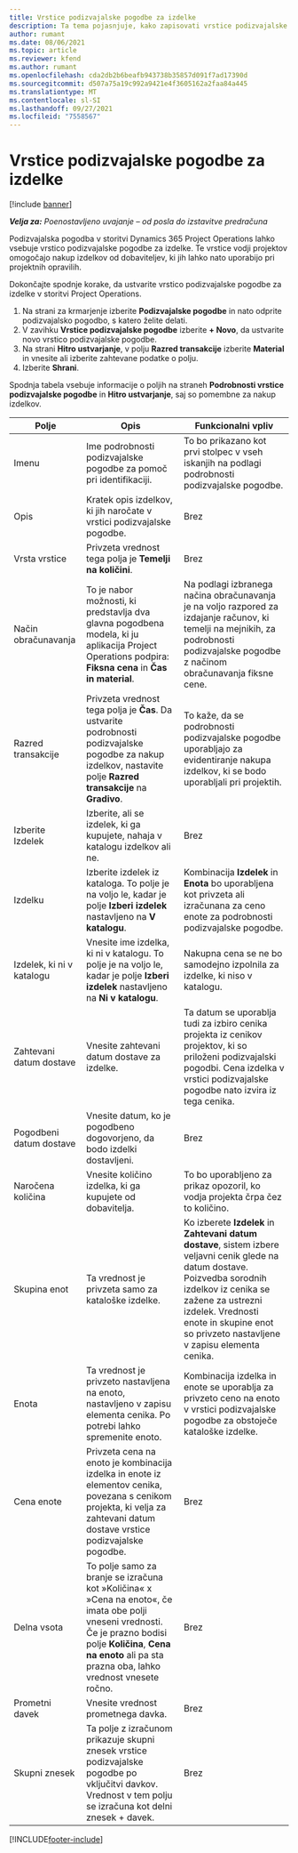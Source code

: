 ```yaml
---
title: Vrstice podizvajalske pogodbe za izdelke
description: Ta tema pojasnjuje, kako zapisovati vrstice podizvajalske pogodbe za izdelke in uporabiti različna polja za beleženje nakupov izdelkov pri dobaviteljih.
author: rumant
ms.date: 08/06/2021
ms.topic: article
ms.reviewer: kfend
ms.author: rumant
ms.openlocfilehash: cda2db2b6beafb943738b35857d091f7ad17390d
ms.sourcegitcommit: d507a75a19c992a9421e4f3605162a2faa84a445
ms.translationtype: MT
ms.contentlocale: sl-SI
ms.lasthandoff: 09/27/2021
ms.locfileid: "7558567"
---
```

# <a name="subcontract-lines-for-products"></a>Vrstice podizvajalske pogodbe za izdelke

[!include [banner](../../includes/dataverse-preview.md)]

_**Velja za:** Poenostavljeno uvajanje – od posla do izstavitve predračuna_

Podizvajalska pogodba v storitvi Dynamics 365 Project Operations lahko vsebuje vrstico podizvajalske pogodbe za izdelke. Te vrstice vodji projektov omogočajo nakup izdelkov od dobaviteljev, ki jih lahko nato uporabijo pri projektnih opravilih.

Dokončajte spodnje korake, da ustvarite vrstico podizvajalske pogodbe za izdelke v storitvi Project Operations.

1. Na strani za krmarjenje izberite **Podizvajalske pogodbe** in nato odprite podizvajalsko pogodbo, s katero želite delati. 
2. V zavihku **Vrstice podizvajalske pogodbe** izberite **+ Novo**, da ustvarite novo vrstico podizvajalske pogodbe.
3. Na strani **Hitro ustvarjanje**, v polju **Razred transakcije** izberite **Material** in vnesite ali izberite zahtevane podatke o polju. 
4. Izberite **Shrani**.

Spodnja tabela vsebuje informacije o poljih na straneh **Podrobnosti vrstice podizvajalske pogodbe** in **Hitro ustvarjanje**, saj so pomembne za nakup izdelkov.

| Polje | Opis | Funkcionalni vpliv|
| ----- | ----------- | ----------- |
| Imenu | Ime podrobnosti podizvajalske pogodbe za pomoč pri identifikaciji. |To bo prikazano kot prvi stolpec v vseh iskanjih na podlagi podrobnosti podizvajalske pogodbe.
| Opis | Kratek opis izdelkov, ki jih naročate v vrstici podizvajalske pogodbe. | Brez |
| Vrsta vrstice | Privzeta vrednost tega polja je **Temelji na količini**. |Brez |
| Način obračunavanja | To je nabor možnosti, ki predstavlja dva glavna pogodbena modela, ki ju aplikacija Project Operations podpira: **Fiksna cena** in **Čas in material**. | Na podlagi izbranega načina obračunavanja je na voljo razpored za izdajanje računov, ki temelji na mejnikih, za podrobnosti podizvajalske pogodbe z načinom obračunavanja fiksne cene. |
| Razred transakcije |Privzeta vrednost tega polja je **Čas**. Da ustvarite podrobnosti podizvajalske pogodbe za nakup izdelkov, nastavite polje **Razred transakcije** na **Gradivo**.  | To kaže, da se podrobnosti podizvajalske pogodbe uporabljajo za evidentiranje nakupa izdelkov, ki se bodo uporabljali pri projektih. |
| Izberite Izdelek | Izberite, ali se izdelek, ki ga kupujete, nahaja v katalogu izdelkov ali ne. |Brez |
| Izdelku | Izberite izdelek iz kataloga. To polje je na voljo le, kadar je polje **Izberi izdelek** nastavljeno na **V katalogu**. |Kombinacija **Izdelek** in **Enota** bo uporabljena kot privzeta ali izračunana za ceno enote za podrobnosti podizvajalske pogodbe.
| Izdelek, ki ni v katalogu | Vnesite ime izdelka, ki ni v katalogu. To polje je na voljo le, kadar je polje **Izberi izdelek** nastavljeno na **Ni v katalogu**.  |Nakupna cena se ne bo samodejno izpolnila za izdelke, ki niso v katalogu.|
| Zahtevani datum dostave | Vnesite zahtevani datum dostave za izdelke.| Ta datum se uporablja tudi za izbiro cenika projekta iz cenikov projektov, ki so priloženi podizvajalski pogodbi. Cena izdelka v vrstici podizvajalske pogodbe nato izvira iz tega cenika. |
| Pogodbeni datum dostave | Vnesite datum, ko je pogodbeno dogovorjeno, da bodo izdelki dostavljeni.  |Brez|
| Naročena količina | Vnesite količino izdelka, ki ga kupujete od dobavitelja.| To bo uporabljeno za prikaz opozoril, ko vodja projekta črpa čez to količino.|
| Skupina enot | Ta vrednost je privzeta samo za kataloške izdelke. |Ko izberete **Izdelek** in **Zahtevani datum dostave**, sistem izbere veljavni cenik glede na datum dostave. Poizvedba sorodnih izdelkov iz cenika se zažene za ustrezni izdelek. Vrednosti enote in skupine enot so privzeto nastavljene v zapisu elementa cenika. |
| Enota | Ta vrednost je privzeto nastavljena na enoto, nastavljeno v zapisu elementa cenika. Po potrebi lahko spremenite enoto.| Kombinacija izdelka in enote se uporablja za privzeto ceno na enoto v vrstici podizvajalske pogodbe za obstoječe kataloške izdelke. |
| Cena enote | Privzeta cena na enoto je kombinacija izdelka in enote iz elementov cenika, povezana s cenikom projekta, ki velja za zahtevani datum dostave vrstice podizvajalske pogodbe.  |Brez |
| Delna vsota | To polje samo za branje se izračuna kot »Količina« x »Cena na enoto«, če imata obe polji vneseni vrednosti. Če je prazno bodisi polje **Količina**, **Cena na enoto** ali pa sta prazna oba, lahko vrednost vnesete ročno.  |Brez |
| Prometni davek | Vnesite vrednost prometnega davka. |Brez |
| Skupni znesek | Ta polje z izračunom prikazuje skupni znesek vrstice podizvajalske pogodbe po vključitvi davkov. Vrednost v tem polju se izračuna kot delni znesek + davek. |Brez |


[!INCLUDE[footer-include](../../includes/footer-banner.md)]
